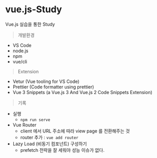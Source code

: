 # vue.js-Study
Vue.js 실습을 통한 Study

> 개발환경
- VS Code
- node.js
- npm
- vue/cli

> Extension
- Vetur (Vue tooling for VS Code)
- Prettier (Code formatter using prettier)
- Vue 3 Snippets (a Vue.js 3 And Vue.js 2 Code Snippets Extension)

> 기록
- 실행
  - ``npm run serve``
- Vue Router
  - client 에서 URL 주소에 따라 view page 를 전환해주는 것
  - router 추가 :  ``vue add router``
- Lazy Load (비동기 컴포넌트) 구성하기
  - prefetch 전략을 잘 세워야 성능 이슈가 없다. 
   
        


    

